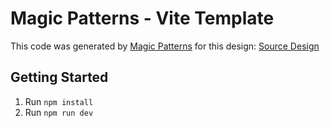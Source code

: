 # Magic Patterns - Vite Template

This code was generated by [Magic Patterns](https://magicpatterns.com) for this design: [Source Design](https://www.magicpatterns.com/c/kqfcxb1wlsjxmdgqegv8zz)

## Getting Started

1. Run `npm install`
2. Run `npm run dev`
